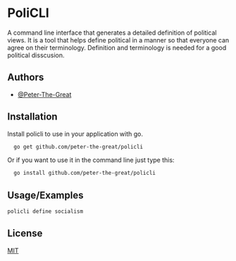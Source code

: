 
# PoliCLI

A command line interface that generates a detailed definition of political views. It is a tool that helps define political in a manner so that everyone can agree on their terminology. Definition and terminology is needed for a good political disscusion.


## Authors

- [@Peter-The-Great](https://www.github.com/peter-the-great)

## Installation

Install policli to use in your application with go.

```bash
  go get github.com/peter-the-great/policli
```

Or if you want to use it in the command line just type this:
```bash
  go install github.com/peter-the-great/policli
```

## Usage/Examples

```bash
policli define socialism
```


## License

[MIT](https://choosealicense.com/licenses/mit/)